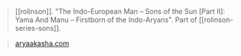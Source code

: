 > [[rolinson]]. "The Indo-European Man – Sons of the Sun [Part II]: Yama And Manu – Firstborn of the Indo-Aryans". Part of [[rolinson-series-sons]].

> [aryaakasha.com](https://aryaakasha.com/2020/06/08/the-indo-european-man-sons-of-the-sun-part-ii-yama-and-manu-firstborn-of-the-indo-aryans/)
